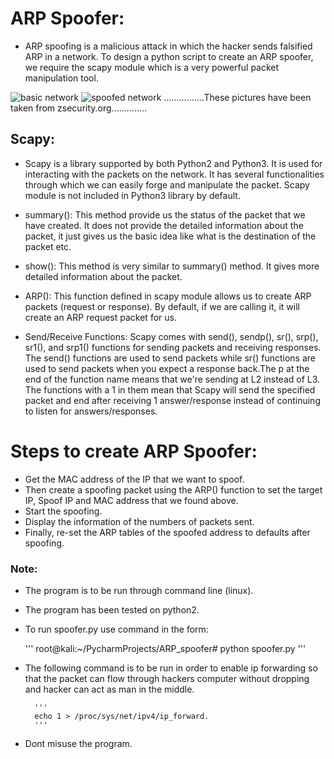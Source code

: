 # ARP Spoofer:

- ARP spoofing is a malicious attack in which the hacker sends falsified
ARP in a network. To design a python script to create an ARP spoofer, we 
require the scapy module which is a very powerful packet manipulation tool.

![basic network](https://user-images.githubusercontent.com/68290275/90243271-349ff380-de4c-11ea-8e03-3d1fd2263d60.jpg) 
![spoofed network](https://user-images.githubusercontent.com/68290275/90243729-0a026a80-de4d-11ea-965f-ce08a17a422e.jpg)
................These pictures have been taken from zsecurity.org..............


## Scapy:

- Scapy is a library supported by both Python2 and Python3. It is used
  for interacting with the packets on the network. It has several 
  functionalities through which we can easily forge and manipulate the 
  packet. Scapy module is not included in Python3 library by default.
  
- summary(): This method provide us the status of the packet that we
 have created. It does not provide the detailed information about the 
 packet, it just gives us the basic idea like what is the destination 
 of the packet etc.

- show(): This method is very similar to summary() method. It gives
 more detailed information about the packet.

- ARP(): This function defined in scapy module allows us to create 
ARP packets (request or response). By default, if we are calling it, 
it will create an ARP request packet for us. 

- Send/Receive Functions: Scapy comes with send(), sendp(), sr(), srp(),
sr1(), and srp1() functions for sending packets and receiving responses.
The send() functions are used to send  packets while sr() functions are
used to send  packets when you expect a response back.The p at the end 
of the function name means that we're sending at L2 instead of L3. The 
functions with a 1 in them mean that Scapy will send the specified packet
and end after receiving 1 answer/response instead of continuing to listen
for answers/responses.

# Steps to create ARP Spoofer:

- Get the MAC address of the IP that we want to spoof.
- Then create a spoofing packet using the ARP() function to set the 
  target IP, Spoof IP and MAC address that we found above.
- Start the spoofing.
- Display the information of the numbers of packets sent.
- Finally, re-set the ARP tables of the spoofed address to defaults 
  after spoofing.
  
### Note:
- The program is to be run through command line (linux).
- The program has been tested on python2.

   
- To run spoofer.py use command in the form:
   
   '''
   root@kali:~/PycharmProjects/ARP_spoofer# python spoofer.py
   '''
   
- The following command is to be run in order to enable ip forwarding
so that the packet can flow through hackers computer without dropping 
and hacker can act as man in the middle.  

		'''
        echo 1 > /proc/sys/net/ipv4/ip_forward.
		'''

- Dont misuse the program.
